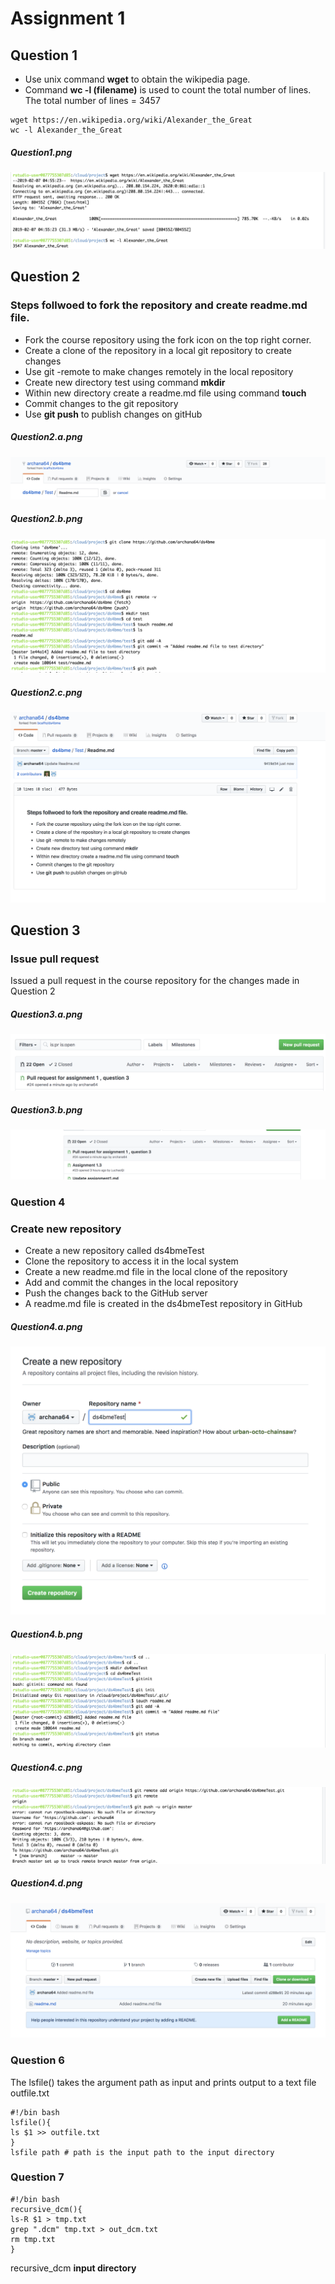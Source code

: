 # Assignment 1

## Question 1
* Use unix command **wget** to obtain the wikipedia page. 
* Command **wc -l (filename)** is used to count the total number of lines.
The total number of lines = 3457 

```
wget https://en.wikipedia.org/wiki/Alexander_the_Great
wc -l Alexander_the_Great   
```
##### Question1.png
![Question1](https://github.com/archana64/my-first-repo/blob/master/Question1.png)

## Question 2

### Steps follwoed to fork the repository and create readme.md file.
* Fork the course repository using the fork icon on the top right corner.
* Create a clone of the repository in a local git repository to create changes
* Use git -remote to make changes remotely in the local repository
* Create new directory test using command **mkdir** 
* Within new directory create a readme.md file using command **touch**
* Commit changes to the git repository
* Use **git push** to publish changes on gitHub


##### Question2.a.png
![Question2a](https://github.com/archana64/my-first-repo/blob/master/Question2_a.png)

##### Question2.b.png
![Question2b](https://github.com/archana64/my-first-repo/blob/master/Question2_b.png)

##### Question2.c.png
![Question2c](https://github.com/archana64/my-first-repo/blob/master/Question2_c.png)


## Question 3

### Issue pull request
Issued a pull request in the course repository for the changes made in Question 2

##### Question3.a.png
![Question3a](https://github.com/archana64/my-first-repo/blob/master/Question3.a.png)

##### Question3.b.png
![Question3b](https://github.com/archana64/my-first-repo/blob/master/Question3.b.png)

### Question 4

### Create new repository
* Create a new repository called ds4bmeTest
* Clone the repository to access it in the local system
* Create a new readme.md file in the local clone of the repository 
* Add and commit the changes in the local repository
* Push the changes back to the GitHub server
* A readme.md file is created in the ds4bmeTest repository in GitHub

##### Question4.a.png
![Question4a](https://github.com/archana64/my-first-repo/blob/master/Question4_a.png)

##### Question4.b.png
![Question4b](https://github.com/archana64/my-first-repo/blob/master/Question4_b.png)

##### Question4.c.png
![Question4c](https://github.com/archana64/my-first-repo/blob/master/Question4_c.png)

##### Question4.d.png
![Question4d](https://github.com/archana64/my-first-repo/blob/master/Question4_d.png)


### Question 6
The lsfile() takes the argument path as input and prints output to a text file outfile.txt

```
#!/bin bash
lsfile(){
ls $1 >> outfile.txt
}
lsfile path # path is the input path to the input directory 
```

### Question 7

```
#!/bin bash
recursive_dcm(){
ls-R $1 > tmp.txt
grep ".dcm" tmp.txt > out_dcm.txt
rm tmp.txt
}
```
recursive_dcm **input directory**


